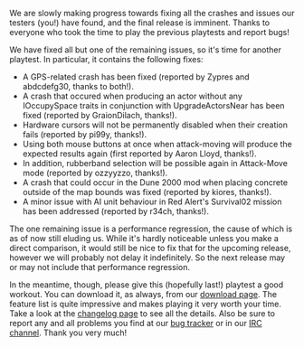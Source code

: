 We are slowly making progress towards fixing all the crashes and issues our testers (you!) have found, and the final release is imminent. Thanks to everyone who took the time to play the previous playtests and report bugs!

We have fixed all but one of the remaining issues, so it's time for another playtest. In particular, it contains the following fixes:

* A GPS-related crash has been fixed (reported by Zypres and abdcdefg30, thanks to both!).
* A crash that occured when producing an actor without any IOccupySpace traits in conjunction with UpgradeActorsNear has been fixed (reported by GraionDilach, thanks!).
* Hardware cursors will not be permanently disabled when their creation fails (reported by pi99y, thanks!).
* Using both mouse buttons at once when attack-moving will produce the expected results again (first reported by Aaron Lloyd, thanks!).
* In addition, rubberband selection will be possible again in Attack-Move mode (reported by ozzyyzzo, thanks!).
* A crash that could occur in the Dune 2000 mod when placing concrete outside of the map bounds was fixed (reported by kiores, thanks!).
* A minor issue with AI unit behaviour in Red Alert's Survival02 mission has been addressed (reported by r34ch, thanks!).

The one remaining issue is a performance regression, the cause of which is as of now still eluding us. While it's hardly noticeable unless you make a direct comparison, it would still be nice to fix that for the upcoming release, however we will probably not delay it indefinitely. So the next release may or may not include that performance regression.

In the meantime, though, please give this (hopefully last!) playtest a good workout. You can download it, as always, from our [download page](/download/). The feature list is quite impressive and makes playing it very worth your time. Take a look at the [changelog page](https://github.com/OpenRA/OpenRA/wiki/Changelog/5157ea6cce42eb43071eb759b09432f87e694c75) to see all the details. Also be sure to report any and all problems you find at our [bug tracker](http://bugs.openra.net) or in our [IRC channel](/community/). Thank you very much!

